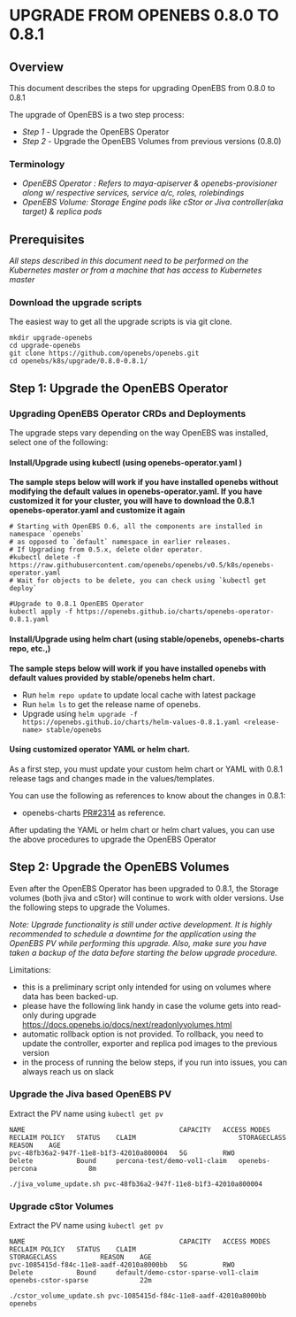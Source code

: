 # UPGRADE FROM OPENEBS 0.8.0 TO 0.8.1

## Overview

This document describes the steps for upgrading OpenEBS from 0.8.0 to 0.8.1 

The upgrade of OpenEBS is a two step process: 
- *Step 1* - Upgrade the OpenEBS Operator 
- *Step 2* - Upgrade the OpenEBS Volumes from previous versions (0.8.0) 

### Terminology
- *OpenEBS Operator : Refers to maya-apiserver & openebs-provisioner along w/ respective services, service a/c, roles, rolebindings*
- *OpenEBS Volume: Storage Engine pods like cStor or Jiva controller(aka target) & replica pods*

## Prerequisites

*All steps described in this document need to be performed on the Kubernetes master or from a machine that has access to Kubernetes master*

### Download the upgrade scripts

The easiest way to get all the upgrade scripts is via git clone.

```
mkdir upgrade-openebs
cd upgrade-openebs
git clone https://github.com/openebs/openebs.git
cd openebs/k8s/upgrade/0.8.0-0.8.1/
```

## Step 1: Upgrade the OpenEBS Operator

### Upgrading OpenEBS Operator CRDs and Deployments

The upgrade steps vary depending on the way OpenEBS was installed, select one of the following:

#### Install/Upgrade using kubectl (using openebs-operator.yaml )

**The sample steps below will work if you have installed openebs without modifying the default values in openebs-operator.yaml. If you have customized it for your cluster, you will have to download the 0.8.1 openebs-operator.yaml and customize it again**

```
# Starting with OpenEBS 0.6, all the components are installed in namespace `openebs`
# as opposed to `default` namespace in earlier releases. 
# If Upgrading from 0.5.x, delete older operator. 
#kubectl delete -f https://raw.githubusercontent.com/openebs/openebs/v0.5/k8s/openebs-operator.yaml
# Wait for objects to be delete, you can check using `kubectl get deploy`

#Upgrade to 0.8.1 OpenEBS Operator
kubectl apply -f https://openebs.github.io/charts/openebs-operator-0.8.1.yaml
```

#### Install/Upgrade using helm chart (using stable/openebs, openebs-charts repo, etc.,) 

**The sample steps below will work if you have installed openebs with default values provided by stable/openebs helm chart.**

- Run `helm repo update` to update local cache with latest package
- Run `helm ls` to get the release name of openebs. 
- Upgrade using `helm upgrade -f https://openebs.github.io/charts/helm-values-0.8.1.yaml <release-name> stable/openebs`

#### Using customized operator YAML or helm chart.
As a first step, you must update your custom helm chart or YAML with 0.8.1 release tags and changes made in the values/templates. 

You can use the following as references to know about the changes in 0.8.1: 
- openebs-charts [PR#2314](https://github.com/openebs/openebs/pull/2314) as reference.

After updating the YAML or helm chart or helm chart values, you can use the above procedures to upgrade the OpenEBS Operator

## Step 2: Upgrade the OpenEBS Volumes

Even after the OpenEBS Operator has been upgraded to 0.8.1, the Storage volumes (both jiva and cStor)  will continue to work with older versions. Use the following steps to upgrade the Volumes. 

*Note: Upgrade functionality is still under active development. It is highly recommended to schedule a downtime for the application using the OpenEBS PV while performing this upgrade. Also, make sure you have taken a backup of the data before starting the below upgrade procedure.*

Limitations:
- this is a preliminary script only intended for using on volumes where data has been backed-up.
- please have the following link handy in case the volume gets into read-only during upgrade 
  https://docs.openebs.io/docs/next/readonlyvolumes.html
- automatic rollback option is not provided. To rollback, you need to update the controller, exporter and replica pod images to the previous version
- in the process of running the below steps, if you run into issues, you can always reach us on slack


### Upgrade the Jiva based OpenEBS PV 

Extract the PV name using `kubectl get pv`

```
NAME                                       CAPACITY   ACCESS MODES   RECLAIM POLICY   STATUS    CLAIM                          STORAGECLASS      REASON    AGE
pvc-48fb36a2-947f-11e8-b1f3-42010a800004   5G         RWO            Delete           Bound     percona-test/demo-vol1-claim   openebs-percona             8m
```

```
./jiva_volume_update.sh pvc-48fb36a2-947f-11e8-b1f3-42010a800004
```

### Upgrade cStor Volumes

Extract the PV name using `kubectl get pv`

```
NAME                                       CAPACITY   ACCESS MODES   RECLAIM POLICY   STATUS    CLAIM                                  STORAGECLASS           REASON    AGE
pvc-1085415d-f84c-11e8-aadf-42010a8000bb   5G         RWO            Delete           Bound     default/demo-cstor-sparse-vol1-claim   openebs-cstor-sparse             22m
```

```
./cstor_volume_update.sh pvc-1085415d-f84c-11e8-aadf-42010a8000bb openebs
```


